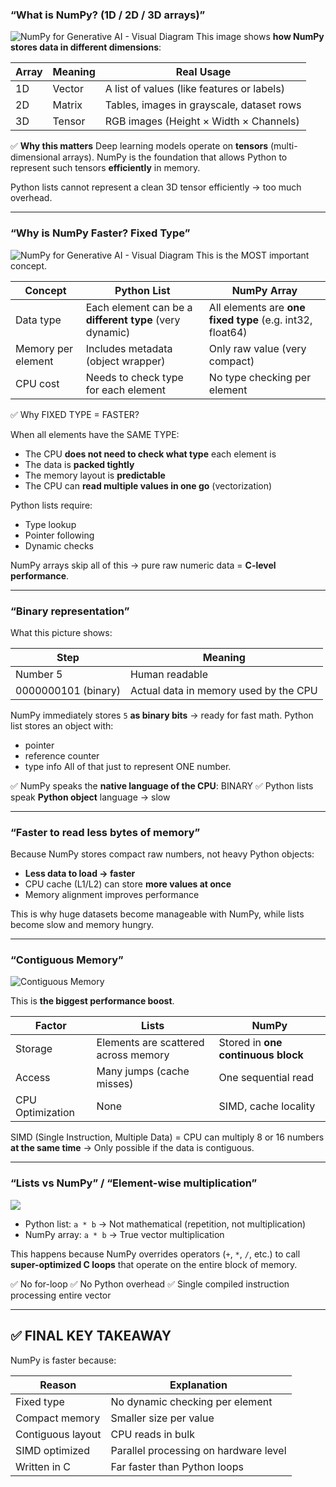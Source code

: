### “What is NumPy? (1D / 2D / 3D arrays)”
![NumPy for Generative AI - Visual Diagram](https://screendy-cdn.fra1.cdn.digitaloceanspaces.com/platfrom-v2/_files/file_1761606605715_1.png)
This image shows **how NumPy stores data in different dimensions**:

| Array | Meaning | Real Usage                                 |
| ----- | ------- | ------------------------------------------ |
| 1D    | Vector  | A list of values (like features or labels) |
| 2D    | Matrix  | Tables, images in grayscale, dataset rows  |
| 3D    | Tensor  | RGB images (Height × Width × Channels)     |

✅ **Why this matters**
Deep learning models operate on **tensors** (multi-dimensional arrays).
NumPy is the foundation that allows Python to represent such tensors **efficiently** in memory.

Python lists cannot represent a clean 3D tensor efficiently → too much overhead.

---

### “Why is NumPy Faster? Fixed Type”
![NumPy for Generative AI - Visual Diagram](https://screendy-cdn.fra1.cdn.digitaloceanspaces.com/platfrom-v2/_files/file_1761606661383_Oct282025Screenshot.png)
This is the MOST important concept.

| Concept            | Python List                                             | NumPy Array                                               |
| ------------------ | ------------------------------------------------------- | --------------------------------------------------------- |
| Data type          | Each element can be a **different type** (very dynamic) | All elements are **one fixed type** (e.g. int32, float64) |
| Memory per element | Includes metadata (object wrapper)                      | Only raw value (very compact)                             |
| CPU cost           | Needs to check type for each element                    | No type checking per element                              |

✅ Why FIXED TYPE = FASTER?

When all elements have the SAME TYPE:

* The CPU **does not need to check what type** each element is
* The data is **packed tightly**
* The memory layout is **predictable**
* The CPU can **read multiple values in one go** (vectorization)

Python lists require:

* Type lookup
* Pointer following
* Dynamic checks

NumPy arrays skip all of this → pure raw numeric data = **C-level performance**.

---

### “Binary representation”

What this picture shows:

| Step                | Meaning                               |
| ------------------- | ------------------------------------- |
| Number 5            | Human readable                        |
| 0000000101 (binary) | Actual data in memory used by the CPU |

NumPy immediately stores `5` **as binary bits** → ready for fast math.
Python list stores an object with:

* pointer
* reference counter
* type info
  All of that just to represent ONE number.

✅ NumPy speaks the **native language of the CPU**: BINARY
✅ Python lists speak **Python object** language → slow

---

### “Faster to read less bytes of memory”

Because NumPy stores compact raw numbers, not heavy Python objects:

* **Less data to load → faster**
* CPU cache (L1/L2) can store **more values at once**
* Memory alignment improves performance

This is why huge datasets become manageable with NumPy,
while lists become slow and memory hungry.

---


### “Contiguous Memory”
![Contiguous Memory](https://screendy-cdn.fra1.cdn.digitaloceanspaces.com/platfrom-v2/_files/file_1761606814289_Oct282025Screenshot1.png)

This is **the biggest performance boost**.

| Factor           | Lists                                | NumPy                              |
| ---------------- | ------------------------------------ | ---------------------------------- |
| Storage          | Elements are scattered across memory | Stored in **one continuous block** |
| Access           | Many jumps (cache misses)            | One sequential read                |
| CPU Optimization | None                                 | SIMD, cache locality               |

SIMD (Single Instruction, Multiple Data)
= CPU can multiply 8 or 16 numbers **at the same time**
→ Only possible if the data is contiguous.

---

### “Lists vs NumPy” / “Element-wise multiplication”
![](https://screendy-cdn.fra1.cdn.digitaloceanspaces.com/platfrom-v2/_files/file_1761606922271_Oct282025Screenshot2.png)
* Python list: `a * b` → Not mathematical (repetition, not multiplication)
* NumPy array: `a * b` → True vector multiplication

This happens because NumPy overrides operators (`+`, `*`, `/`, etc.)
to call **super-optimized C loops** that operate on the entire block of memory.

✅ No for-loop
✅ No Python overhead
✅ Single compiled instruction processing entire vector

---

## ✅ FINAL KEY TAKEAWAY

NumPy is faster because:

| Reason            | Explanation                           |
| ----------------- | ------------------------------------- |
| Fixed type        | No dynamic checking per element       |
| Compact memory    | Smaller size per value                |
| Contiguous layout | CPU reads in bulk                     |
| SIMD optimized    | Parallel processing on hardware level |
| Written in C      | Far faster than Python loops          |
